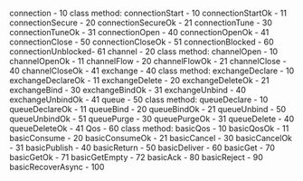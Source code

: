 connection - 10 class
    method:
        connectionStart    - 10
        connectionStartOk  - 11
        connectionSecure   - 20
        connectionSecureOk - 21
        connectionTune     - 30
        connectionTuneOk   - 31
        connectionOpen     - 40
        connectionOpenOk   - 41
        connectionClose    - 50
        connectionCloseOk  - 51
        connectionBlocked  - 60
        connectionUnblocked- 61
channel - 20 class
    method:
        channelOpen - 10
        channelOpenOk - 11
        channelFlow - 20
        channelFlowOk - 21
        channelClose - 40
        channelCloseOk - 41
exchange - 40 class
    method:
        exchangeDeclare - 10
        exchangeDeclareOk  - 11
        exchangeDelete - 20
        exchangeDeleteOk - 21
        exchangeBind  - 30
        exchangeBindOk - 31
        exchangeUnbind - 40
        exchangeUnbindOk - 41
queue - 50 class
    method:
        queueDeclare - 10
        queueDeclareOk - 11
        queueBind      - 20
        queueBindOk    - 21
        queueUnbind    - 50
        queueUnbindOk  - 51
        queuePurge     - 30
        queuePurgeOk   - 31
        queueDelete    - 40
        queueDeleteOk  - 41
Qos - 60 class
    method:
        basicQos - 10
        basicQosOk - 11
        basicConsume - 20
        basicConsumeOk - 21
        basicCancel - 30
        basicCancelOk - 31
        basicPublish - 40
        basicReturn  - 50
        basicDeliver - 60
        basicGet     - 70
        basicGetOk   - 71
        basicGetEmpty - 72
        basicAck      - 80
        basicReject   - 90
        basicRecoverAsync - 100


